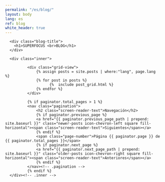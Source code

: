 ```yaml
---
permalink: "/es/blog/"
layout: body
lang: es
ref: blog
white_header: true
---
```


<main class="content dark">

      <div class="blog-title">
        <h1>SUPERFOCUS <br>BLOG</h1>
      </div>

      <div class="inner">

              <div class="grid-view">
                  {% assign posts = site.posts | where:"lang", page.lang %}
                  {% for post in posts %}
                        {%  include post_grid.html %}
                  {% endfor %}
              </div>

              {% if paginator.total_pages > 1 %}
              <nav class="pagination">
                  <h2 class="screen-reader-text">Navegación</h2>
                  {% if paginator.previous_page %}
                  <a href="{{ paginator.previous_page_path | prepend: site.baseurl }}" class="newer-posts icon-chevron-left square fill-horizontal"><span class="screen-reader-text">Siguientes</span></a>
                  {% endif %}
                  <span class="page-number">Página {{ paginator.page }} de {{ paginator.total_pages }}</span>
                  {% if paginator.next_page %}
                  <a href="{{ paginator.next_page_path | prepend: site.baseurl }}" class="older-posts icon-chevron-right square fill-horizontal"><span class="screen-reader-text">Anteriores</span></a>
                  {% endif %}
              </nav><!-- .pagination -->
              {% endif %}
      </div><!-- .inner -->
</main>

